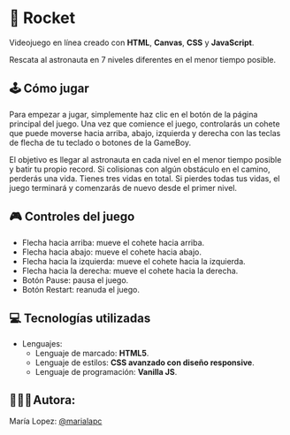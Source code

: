 # 🚀 Rocket

Videojuego en línea creado con **HTML**, **Canvas**, **CSS** y **JavaScript**.

Rescata al astronauta en 7 niveles diferentes en el menor tiempo posible.

## 🕹️ Cómo jugar

Para empezar a jugar, simplemente haz clic en el botón de la página principal del juego. Una vez que comience el juego, controlarás un cohete que puede moverse hacia arriba, abajo, izquierda y derecha con las teclas de flecha de tu teclado o botones de la GameBoy.

El objetivo es llegar al astronauta en cada nivel en el menor tiempo posible y batir tu propio record. Si colisionas con algún obstáculo en el camino, perderás una vida. Tienes tres vidas en total. Si pierdes todas tus vidas, el juego terminará y comenzarás de nuevo desde el primer nivel.

## 🎮 Controles del juego

- Flecha hacia arriba: mueve el cohete hacia arriba.
- Flecha hacia abajo: mueve el cohete hacia abajo.
- Flecha hacia la izquierda: mueve el cohete hacia la izquierda.
- Flecha hacia la derecha: mueve el cohete hacia la derecha.
- Botón Pause: pausa el juego.
- Botón Restart: reanuda el juego.

## 💻 Tecnologías utilizadas

- Lenguajes:
  - Lenguaje de marcado: **HTML5**.
  - Lenguaje de estilos: **CSS avanzado con diseño responsive**.
  - Lenguaje de programación: **Vanilla JS**.

## 👩🏽‍💻 Autora:

María Lopez: [@marialapc](https://github.com/marialapc)
